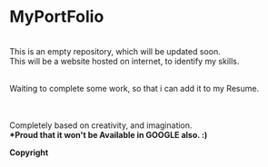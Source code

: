 # MyPortFolio
<br>This is an empty repository, which will be updated soon.
<br>This will be a website hosted on internet, to identify my skills.

<br>Waiting to complete some work, so that i can add it to my Resume.

<br><br> Completely based on creativity, and imagination.
<br><b>*Proud that it won't be Available in GOOGLE also. :)</b>

<b><b>Copyright</b></b>
